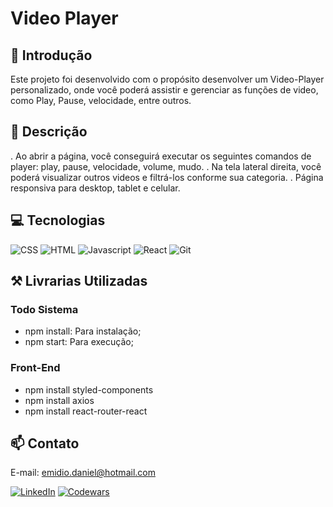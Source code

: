 # Video Player

## 📖 Introdução

Este projeto foi desenvolvido com o propósito desenvolver um Video-Player personalizado, onde você poderá assistir e gerenciar as funções de video, como Play, Pause, velocidade, entre outros.


## 📄 Descrição
. Ao abrir a página, você conseguirá executar os seguintes comandos de player: play, pause, velocidade, volume, mudo.
. Na tela lateral direita, você poderá visualizar outros videos e filtrá-los conforme sua categoria.
. Página responsiva para desktop, tablet e celular.

## 💻 Tecnologias 

![CSS](https://img.shields.io/badge/CSS3-1572B6?style=for-the-badge&logo=css3&logoColor=white)
![HTML](https://img.shields.io/badge/HTML5-E34F26?style=for-the-badge&logo=html5&logoColor=white)
![Javascript](https://img.shields.io/badge/JavaScript-323330?style=for-the-badge&logo=javascript&logoColor=F7DF1E)
![React](https://img.shields.io/badge/React-20232A?style=for-the-badge&logo=react&logoColor=61DAFB)
![Git](https://img.shields.io/badge/GIT-E44C30?style=for-the-badge&logo=git&logoColor=white)

## ⚒️ Livrarias Utilizadas

### Todo Sistema
- npm install: Para instalação;
- npm start: Para execução;

### Front-End
- npm install styled-components
- npm install axios
- npm install react-router-react

## 📫 Contato

E-mail: emidio.daniel@hotmail.com

[![LinkedIn](https://img.shields.io/badge/LinkedIn-0077B5?style=for-the-badge&logo=linkedin&logoColor=white)](https://www.linkedin.com/in/danielemidio1988/)
[![Codewars](https://img.shields.io/badge/Codewars-B1361E?style=for-the-badge&logo=Codewars&logoColor=white)](https://www.codewars.com/users/DanielEmidio1988)
